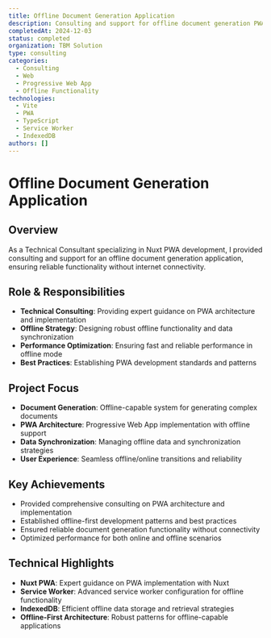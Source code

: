 ```yaml
---
title: Offline Document Generation Application
description: Consulting and support for offline document generation PWA built with Nuxt
completedAt: 2024-12-03
status: completed
organization: TBM Solution
type: consulting
categories:
  - Consulting
  - Web
  - Progressive Web App
  - Offline Functionality
technologies:
  - Vite
  - PWA
  - TypeScript
  - Service Worker
  - IndexedDB
authors: []
---
```


# Offline Document Generation Application

## Overview

As a Technical Consultant specializing in Nuxt PWA development, I provided consulting and support for an offline document generation application, ensuring reliable functionality without internet connectivity.

## Role & Responsibilities

- **Technical Consulting**: Providing expert guidance on PWA architecture and implementation
- **Offline Strategy**: Designing robust offline functionality and data synchronization
- **Performance Optimization**: Ensuring fast and reliable performance in offline mode
- **Best Practices**: Establishing PWA development standards and patterns

## Project Focus

- **Document Generation**: Offline-capable system for generating complex documents
- **PWA Architecture**: Progressive Web App implementation with offline support
- **Data Synchronization**: Managing offline data and synchronization strategies
- **User Experience**: Seamless offline/online transitions and reliability

## Key Achievements

- Provided comprehensive consulting on PWA architecture and implementation
- Established offline-first development patterns and best practices
- Ensured reliable document generation functionality without connectivity
- Optimized performance for both online and offline scenarios

## Technical Highlights

- **Nuxt PWA**: Expert guidance on PWA implementation with Nuxt
- **Service Worker**: Advanced service worker configuration for offline functionality
- **IndexedDB**: Efficient offline data storage and retrieval strategies
- **Offline-First Architecture**: Robust patterns for offline-capable applications